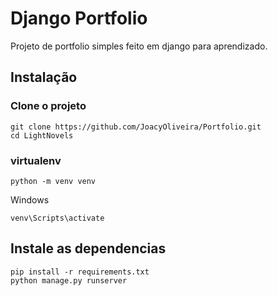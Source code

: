 # Django Portfolio
Projeto de portfolio simples feito em django para aprendizado.


## Instalação

### Clone o projeto
```
git clone https://github.com/JoacyOliveira/Portfolio.git
cd LightNovels 
```

### virtualenv
```
python -m venv venv
```
Windows
```
venv\Scripts\activate
```



## Instale as dependencias
```
pip install -r requirements.txt
python manage.py runserver
```

